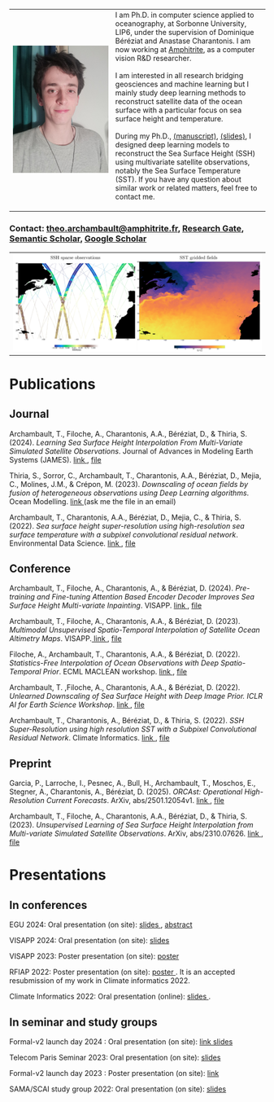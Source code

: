 <table style="width: 100%;">
  <tr>
    <td style="width: 40%;">
      <img src="Theoarchambault.jpeg" style="width: 100%; height: auto;">
    </td>
    <td style="width: 70%;">
      I am Ph.D. in computer science applied to oceanography, at Sorbonne University, LIP6, under the supervision of Dominique Béréziat and Anastase Charantonis. I am now working at <a href="https://www.amphitrite.fr/" target="_blank">Amphitrite</a>, as a computer vision R&D researcher.<br><br>
      I am interested in all research bridging geosciences and machine learning but I mainly study deep learning methods to reconstruct satellite data of the ocean surface with a particular focus on sea surface height and temperature.<br><br>
      During my Ph.D., <a href="https://github.com/theoarchambault/theoarchambault.github.io/blob/main/thesis/These_Archambault.pdf" target="_blank">(manuscript)</a>, <a href="https://github.com/theoarchambault/theoarchambault.github.io/blob/main/thesis/Presentation.pdf" target="_blank">(slides)</a>, I designed deep learning models to reconstruct the Sea Surface Height (SSH) using multivariate satellite observations, notably the Sea Surface Temperature (SST). If you have any question about similar work or related matters, feel free to contact me.<br><br>
    </td>
  </tr>
</table>

### Contact: <a href="mailto:theo.archambault@amphitrite.fr">theo.archambault@amphitrite.fr</a>, <a href="https://www.researchgate.net/profile/Theo-Archambault" target="_blank">Research Gate</a>, <a href="https://www.semanticscholar.org/author/Th%C3%A9o-Archambault/1387907072" target="_blank">Semantic Scholar</a>, <a href="https://scholar.google.com/citations?user=Lb0HoBkAAAAJ&hl=fr" target="_blank">Google Scholar</a>

<table style="width: 100%;">
  <tr>
    <td style="width: 100%; text-align: center;">
      <img src="pictures/ssh_sst.PNG" style="width: 100%; height: auto;">
    </td>
  </tr>
</table>

# Publications

## Journal

Archambault, T., Filoche, A., Charantonis, A.A., Béréziat, D., & Thiria, S. (2024). *Learning Sea Surface Height Interpolation From Multi-Variate Simulated Satellite Observations*. Journal of Advances in Modeling Earth Systems (JAMES). <a href="https://agupubs.onlinelibrary.wiley.com/doi/full/10.1029/2023MS004047" target="_blank"> link </a>, <a href="https://github.com/theoarchambault/theoarchambault.github.io/blob/main/articles/JAMES2024.pdf" target="_blank"> file </a> 

Thiria, S., Sorror, C., Archambault, T., Charantonis, A.A., Béréziat, D., Mejia, C., Molines, J.M., & Crépon, M. (2023). *Downscaling of ocean fields by fusion of heterogeneous observations using Deep Learning algorithms*. Ocean Modelling. <a href="https://www.sciencedirect.com/science/article/pii/S146350032300015X?via%3Dihub" target="_blank"> link </a> (ask me the file in an email)

Archambault, T., Charantonis, A.A., Béréziat, D., Mejia, C., & Thiria, S. (2022). *Sea surface height super-resolution using high-resolution sea surface temperature with a subpixel convolutional residual network*. Environmental Data Science. <a href="https://www.cambridge.org/core/journals/environmental-data-science/article/sea-surface-height-superresolution-using-highresolution-sea-surface-temperature-with-a-subpixel-convolutional-residual-network/D63D5B6E5A7DEF18D8743E6CCD4D5FBC" target="_blank"> link </a>, <a href="https://github.com/theoarchambault/theoarchambault.github.io/blob/main/articles/EDS2022.pdf" target="_blank"> file </a> 



## Conference

Archambault, T., Filoche, A., Charantonis, A., & Béréziat, D. (2024). *Pre-training and Fine-tuning Attention Based Encoder Decoder Improves Sea Surface Height Multi-variate Inpainting*. VISAPP. <a href="https://doi.org/DOI: 10.5220/0012357400003660" target="_blank"> link </a>, <a href="https://github.com/theoarchambault/theoarchambault.github.io/blob/main/articles/VISAPP2024.pdf" target="_blank"> file </a> 


Archambault, T., Filoche, A., Charantonis, A.A., & Béréziat, D. (2023). *Multimodal Unsupervised Spatio-Temporal Interpolation of Satellite Ocean Altimetry Maps*. VISAPP.<a href="https://www.scitepress.org/Link.aspx?doi=10.5220/0011620100003417" target="_blank"> link </a> , <a href="https://github.com/theoarchambault/theoarchambault.github.io/blob/main/articles/VISAPP2023.pdf" target="_blank"> file </a> 

Filoche, A., Archambault, T., Charantonis, A.A., & Béréziat, D. (2022). *Statistics-Free Interpolation of Ocean Observations with Deep Spatio-Temporal Prior*. ECML MACLEAN workshop. <a href="https://www.semanticscholar.org/paper/Statistics-Free-Interpolation-of-Ocean-Observations-Filoche-Archambault/48fe4b7da62991ebc1cf0328c5b349b37fe9c776" target="_blank">link </a>, <a href="https://github.com/theoarchambault/theoarchambault.github.io/blob/main/articles/ECML_MACLEAN2022.pdf" target="_blank"> file </a> 

Archambault, T. ,Filoche, A., Charantonis, A.A., & Béréziat, D. (2022). *Unlearned Downscaling of Sea Surface Height with Deep Image Prior. ICLR AI for Earth Science Workshop*. <a href="https://hal.sorbonne-universite.fr/hal-03659040/document" target="_blank">link </a>, <a href="https://github.com/theoarchambault/theoarchambault.github.io/blob/main/articles/AI4ES_ICLR2022.pdf" target="_blank"> file </a> 

Archambault, T., Charantonis, A., Béréziat, D., & Thiria, S. (2022). *SSH Super-Resolution using high resolution SST with a Subpixel Convolutional Residual Network*. Climate Informatics. <a href="https://www.semanticscholar.org/paper/Sea-surface-height-super-resolution-using-sea-with-Archambault-Charantonis/3784e709ef4b5301e33bbfe119b91c1c7acd0204" target="_blank">link </a>, <a href="https://github.com/theoarchambault/theoarchambault.github.io/blob/main/articles/CI2021.pdf" target="_blank"> file </a> 

## Preprint 

Garcia, P., Larroche, I., Pesnec, A., Bull, H., Archambault, T.,  Moschos, E., Stegner, A., Charantonis, A., Béréziat, D. (2025). *ORCAst: Operational High-Resolution Current Forecasts*. ArXiv, abs/2501.12054v1. <a href="https://arxiv.org/html/2501.12054v1" target="_blank"> link </a>, <a href="https://github.com/theoarchambault/theoarchambault.github.io/blob/main/articles/ORCAST_PREPRINT2025.pdf" target="_blank"> file </a> 

Archambault, T., Filoche, A., Charantonis, A.A., Béréziat, D., & Thiria, S. (2023). *Unsupervised Learning of Sea Surface Height Interpolation from Multi-variate Simulated Satellite Observations*. ArXiv, abs/2310.07626. <a href="https://essopenarchive.org/users/670252/articles/670372-unsupervised-learning-of-sea-surface-height-interpolation-from-multi-variate-simulated-satellite-observations" target="_blank"> link </a>, <a href="https://github.com/theoarchambault/theoarchambault.github.io/blob/main/articles/JAMES2023_preprint.pdf" target="_blank"> file </a> 


# Presentations

## In conferences

EGU 2024: Oral presentation (on site): <a href="https://github.com/theoarchambault/theoarchambault.github.io/blob/main/presentations/EGU2024.pdf" target="_blank"> slides </a> , <a href="https://github.com/theoarchambault/theoarchambault.github.io/blob/main/abstract/EGU24-17465-print.pdf" target="_blank"> abstract </a> 

VISAPP 2024: Oral presentation (on site): <a href="https://github.com/theoarchambault/theoarchambault.github.io/blob/main/presentations/VISAPP2024.pdf" target="_blank"> slides </a> 

VISAPP 2023: Poster presentation (on site): <a href="https://github.com/theoarchambault/theoarchambault.github.io/blob/main/posters/VISAPP2023_poster.pdf" target="_blank"> poster </a> 

RFIAP 2022: Poster presentation (on site): <a href="https://github.com/theoarchambault/theoarchambault.github.io/blob/main/posters/RFIAP_poster.pdf" target="_blank"> poster </a>. It is an accepted resubmission of my work in Climate informatics 2022.

Climate Informatics 2022: Oral presentation (online): <a href="https://github.com/theoarchambault/theoarchambault.github.io/blob/main/presentations/CI2022.pdf" target="_blank"> slides </a>. 


## In seminar and study groups
Formal-v2 launch day 2024 : Oral presentation (on site): <a href="https://iscd.sorbonne-universite.fr/formal-scientific-day-2024/" target="_blank"> link </a> <a href="https://github.com/theoarchambault/theoarchambault.github.io/blob/main/presentations/FORMAL_2024.pdf" target="_blank"> slides </a> 

Telecom Paris Seminar 2023: Oral presentation (on site): <a href="https://github.com/theoarchambault/theoarchambault.github.io/blob/main/presentations/Seminar2024.pdf" target="_blank"> slides </a> 

Formal-v2 launch day 2023 : Poster presentation (on site): <a href="https://iscd.sorbonne-universite.fr/formal-v2-kick-off-march-21st-2023/" target="_blank"> link </a> 

SAMA/SCAI study group 2022: Oral presentation (on site): <a href="https://github.com/theoarchambault/theoarchambault.github.io/blob/main/presentations/SAMA2022.pdf" target="_blank"> slides </a> 


